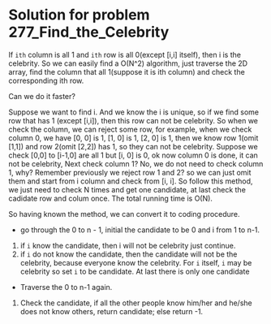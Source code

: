 # Solution for problem 277_Find_the_Celebrity

If `ith` column is all 1 and `ith` row is all 0(except [i,i] itself), then i is the celebrity. So we can easily find a O(N^2) algorithm, just traverse the 2D array, find the column that all 1(suppose it is ith column) and check the corresponding ith row.

Can we do it faster?

Suppose we want to find i. And we know the i is unique, so if we find some row that has 1 (except [i,i]), then this row can not be celebrity. So when we check the column, we can reject some row, for example, when we check column 0, we have [0, 0] is 1, [1, 0] is 1, [2, 0] is 1, then we know row 1(omit [1,1]) and row 2(omit [2,2]) has 1,  so they can not be celebrity. Suppose we check [0,0] to [i-1,0] are all 1 but [i, 0] is 0, ok now column 0 is done, it can not be celebrity, Next check column 1? No, we do not need to check column 1, why? Remember previously we reject row 1 and 2? so we can just omit them and start from i column and check from [i, i]. So follow this method, we just need to check N times and get one candidate, at last check the cadidate row and colum once. The total running time is O(N).

So having known the method, we can convert it to coding procedure.

* go through the 0 to n - 1, initial the candidate to be 0 and i from 1 to n-1.

1. if `i` know the candidate, then i will not be celebrity just continue.
2. if `i` do not know the candidate, then the candidate will not be the celebrity, because everyone know the celebrity. For `i` itself, `i` may be celebrity so set `i` to be candidate. At last there is only one candidate

* Traverse the 0 to n-1 again.

1. Check the candidate, if all the other people know him/her and he/she does not know others, return candidate; else return -1.